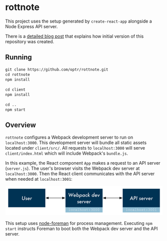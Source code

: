 # rottnote

This project uses the setup generated by `create-react-app` alongside a Node Express API server.

There is a [detailed blog post](https://www.fullstackreact.com/articles/using-create-react-app-with-a-server/) that explains how initial version of this repository was created.

## Running

```
git clone https://github.com/optr/rottnote.git
cd rottnote
npm install

cd client
npm install

cd ..
npm start
```

## Overview

`rottnote` configures a Webpack development server to run on `localhost:3000`. This development server will bundle all static assets located under `client/src/`. All requests to `localhost:3000` will serve `client/index.html` which will include Webpack's `bundle.js`.

In this example, the React component `App` makes a request to an API server (`server.js`). The user's browser visits the Webpack dev server at `localhost:3000`. Then the React client communicates with the API server when needed at `localhost:3001`:

![Flow diagram](./flow-diagram.png)

This setup uses [node-foreman](https://github.com/strongloop/node-foreman) for process management. Executing `npm start` instructs Foreman to boot both the Webpack dev server and the API server.
